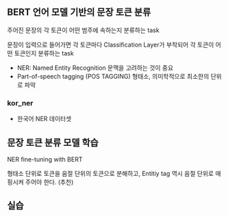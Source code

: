 ## BERT 언어 모델 기반의 문장 토큰 분류
주어진 문장의 각 토큰이 어떤 범주에 속하는지 분류하는 task

문장이 입력으로 들어가면 각 토큰마다 Classification Layer가 부착되어 각 토큰이 어떤 토큰인지 분류하는 task
- NER: Named Entity Recognition
    문맥을 고려하는 것이 중요
- Part-of-speech tagging (POS TAGGING)
    형태소, 의미학적으로 최소한의 단위로 파악

### kor_ner
- 한국어 NER 데이터셋

## 문장 토큰 분류 모델 학습
NER fine-tuning with BERT

형태소 단위로 토큰을 음절 단위의 토큰으로 분해하고, Entitiy tag 역시 음절 단위로 매핑시켜 주어야 한다. (추천)

## 실습

